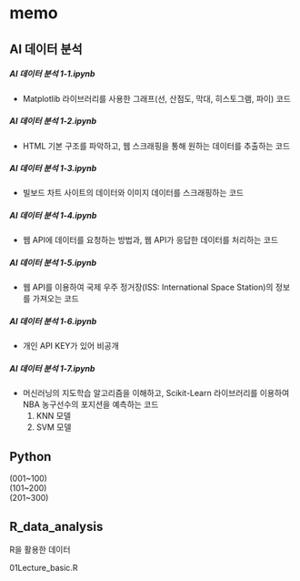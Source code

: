 # memo

## AI 데이터 분석

##### AI 데이터 분석 1-1.ipynb
- Matplotlib 라이브러리를 사용한 그래프(선, 산점도, 막대, 히스토그램, 파이) 코드
##### AI 데이터 분석 1-2.ipynb
- HTML 기본 구조를 파악하고, 웹 스크래핑을 통해 원하는 데이터를 추출하는 코드
##### AI 데이터 분석 1-3.ipynb
- 빌보드 차트 사이트의 데이터와 이미지 데이터를 스크래핑하는 코드
##### AI 데이터 분석 1-4.ipynb    
- 웹 API에 데이터를 요청하는 방법과, 웹 API가 응답한 데이터를 처리하는 코드
##### AI 데이터 분석 1-5.ipynb
- 웹 API를 이용하여 국제 우주 정거장(ISS: International Space Station)의 정보를 가져오는 코드
##### AI 데이터 분석 1-6.ipynb
- 개인 API KEY가 있어 비공개
##### AI 데이터 분석 1-7.ipynb
- 머신러닝의 지도학습 알고리즘을 이해하고, Scikit-Learn 라이브러리를 이용하여 NBA 농구선수의 포지션을 예측하는 코드
  1) KNN 모델  
  2) SVM 모델  

## Python
(001~100)  
(101~200)  
(201~300)


## R_data_analysis
R을 활용한 데이터 

01Lecture_basic.R    
     
   
